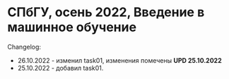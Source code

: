 # СПбГУ, осень 2022, Введение в машинное обучение

Changelog:
- 26.10.2022 - изменил task01, изменения помечены **UPD 25.10.2022**
- 25.10.2022 - добавил task01.
